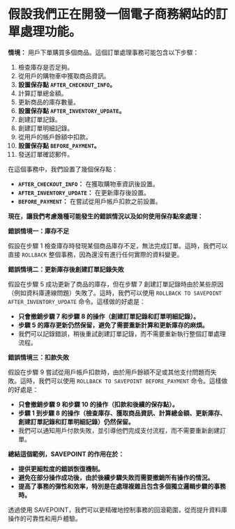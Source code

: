 # 假設我們正在開發一個電子商務網站的訂單處理功能。

**情境：** 用戶下單購買多個商品。這個訂單處理事務可能包含以下步驟：

1.  檢查庫存是否足夠。
2.  從用戶的購物車中獲取商品資訊。
3.  **設置保存點 `AFTER_CHECKOUT_INFO`。**
4.  計算訂單總金額。
5.  更新商品的庫存數量。
6.  **設置保存點 `AFTER_INVENTORY_UPDATE`。**
7.  創建訂單記錄。
8.  創建訂單明細記錄。
9.  從用戶的帳戶餘額中扣款。
10. **設置保存點 `BEFORE_PAYMENT`。**
11. 發送訂單確認郵件。

在這個事務中，我們設置了幾個保存點：

* **`AFTER_CHECKOUT_INFO`：** 在獲取購物車資訊後設置。
* **`AFTER_INVENTORY_UPDATE`：** 在更新庫存後設置。
* **`BEFORE_PAYMENT`：** 在嘗試從用戶帳戶扣款之前設置。

**現在，讓我們考慮幾種可能發生的錯誤情況以及如何使用保存點來處理：**

**錯誤情境一：庫存不足**

假設在步驟 1 檢查庫存時發現某個商品庫存不足，無法完成訂單。這時，我們可以直接 `ROLLBACK` 整個事務，因為還沒有進行任何實際的資料變更。

**錯誤情境二：更新庫存後創建訂單記錄失敗**

假設在步驟 5 成功更新了商品的庫存，但在步驟 7 創建訂單記錄時由於某些原因（例如資料庫連線問題）失敗了。這時，我們可以使用 `ROLLBACK TO SAVEPOINT AFTER_INVENTORY_UPDATE` 命令。這樣做的好處是：

* **只會撤銷步驟 7 和步驟 8 的操作（創建訂單記錄和訂單明細記錄）。**
* **步驟 5 的庫存更新仍然保留，避免了需要重新計算和更新庫存的麻煩。**
* 我們可以記錄錯誤，稍後重試創建訂單記錄，而不需要重新執行整個訂單處理流程。

**錯誤情境三：扣款失敗**

假設在步驟 9 嘗試從用戶帳戶扣款時，由於用戶餘額不足或其他支付問題而失敗。這時，我們可以使用 `ROLLBACK TO SAVEPOINT BEFORE_PAYMENT` 命令。這樣做的好處是：

* **只會撤銷步驟 9 和步驟 10 的操作（扣款和後續的保存點）。**
* **步驟 1 到步驟 8 的操作（檢查庫存、獲取商品資訊、計算總金額、更新庫存、創建訂單記錄和訂單明細記錄）仍然保留。**
* 我們可以通知用戶付款失敗，並引導他們完成支付流程，而不需要重新創建訂單。

**總結這個範例，SAVEPOINT 的作用在於：**

* **提供更細粒度的錯誤恢復機制。**
* **避免在部分操作成功後，由於後續步驟失敗而需要撤銷所有操作的情況。**
* **提高了事務的彈性和效率，特別是在處理複雜且包含多個獨立邏輯步驟的事務時。**

透過使用 SAVEPOINT，我們可以更精確地控制事務的回滾範圍，從而提升資料庫操作的可靠性和用戶體驗。